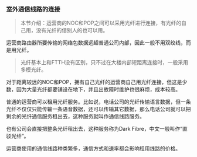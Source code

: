 ### 室外通信线路的连接

> 本节介绍：运营商的NOC和POP之间可以采用光纤进行连接，有光纤的自己用，没有光纤的借别人的也可以用。

运营商路由器所要传输的网络包数据远超普通公司内部，因此一般不用双绞线，而是用光纤。

> 光纤基本上和FTTH没有区别，只不过在大楼内部短距离连接时，一般采用多模光纤。

对于距离较远的NOC和POP，拥有自己光纤的运营商自己用光纤连接，但这是少数，因为大量光纤都要铺设在地下，并且出故障时维护也很麻烦，成本较高。

普通的运营商可以租用光纤服务。比如说，电话公司的光纤传输语言数据，但一条光纤不仅仅只能传输一条语音数据，还可以传输其它数据，那么电话公司就可以把剩余的光纤通信服务租出去，这种服务就叫作通信线路服务。

也有公司会直接把整条光纤租出去，这种服务称为Dark Fibre，中文一般叫作“直驳光纤”。

运营商使用的通信线路种类繁多，通信方式和速率都会影响租用线路的价格。